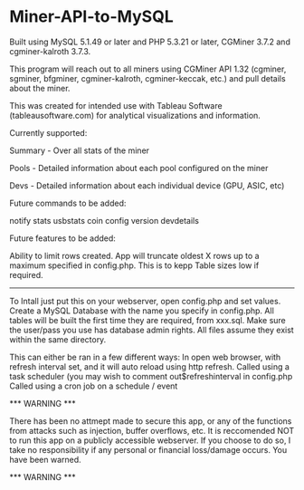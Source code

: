 Miner-API-to-MySQL
==================

Built using MySQL 5.1.49 or later and PHP 5.3.21 or later, CGMiner 3.7.2 and cgminer-kalroth 3.7.3.

This program will reach out to all miners using CGMiner API 1.32 (cgminer, sgminer, bfgminer, cgminer-kalroth, cgminer-keccak, etc.) and pull details about the miner. 

This was created for intended use with Tableau Software (tableausoftware.com) for analytical visualizations and information.

Currently supported:

Summary - Over all stats of the miner

Pools - Detailed information about each pool configured on the miner

Devs - Detailed information about each individual device (GPU, ASIC, etc)


Future commands to be added:

notify
stats
usbstats
coin
config
version
devdetails

Future features to be added:

Ability to limit rows created. App will truncate oldest X rows up to a maximum specified in config.php. This is to kepp Table sizes low if required.
___________________________________

To Intall just put this on your webserver, open config.php and set values. Create a MySQL Database with the name you specify in config.php. All tables will be built the first time they are required, from xxx.sql. Make sure the user/pass you use has database admin rights. All files assume they exist within the same directory.

This can either be ran in a few different ways: 
In open web browser, with refresh interval set, and it will auto reload using http refresh.
Called using a task scheduler (you may wish to comment out$refreshinterval in config.php
Called using a cron job on a schedule / event


*** WARNING ***

There has been no attmept made to secure this app, or any of the functions from attacks such as injection, buffer overflows, etc. It is reccomended NOT to run this app on a publicly accessible webserver. If you choose to do so, I take no responsibility if any personal or financial loss/damage occurs. You have been warned.

*** WARNING ***
